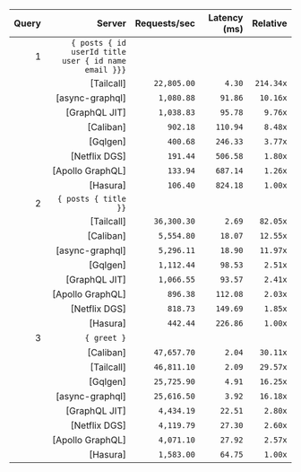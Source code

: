 <!-- PERFORMANCE_RESULTS_START -->

| Query | Server | Requests/sec | Latency (ms) | Relative |
|-------:|--------:|--------------:|--------------:|---------:|
| 1 | `{ posts { id userId title user { id name email }}}` |
|| [Tailcall] | `22,805.00` | `4.30` | `214.34x` |
|| [async-graphql] | `1,080.88` | `91.86` | `10.16x` |
|| [GraphQL JIT] | `1,038.83` | `95.78` | `9.76x` |
|| [Caliban] | `902.18` | `110.94` | `8.48x` |
|| [Gqlgen] | `400.68` | `246.33` | `3.77x` |
|| [Netflix DGS] | `191.44` | `506.58` | `1.80x` |
|| [Apollo GraphQL] | `133.94` | `687.14` | `1.26x` |
|| [Hasura] | `106.40` | `824.18` | `1.00x` |
| 2 | `{ posts { title }}` |
|| [Tailcall] | `36,300.30` | `2.69` | `82.05x` |
|| [Caliban] | `5,554.80` | `18.07` | `12.55x` |
|| [async-graphql] | `5,296.11` | `18.90` | `11.97x` |
|| [Gqlgen] | `1,112.44` | `98.53` | `2.51x` |
|| [GraphQL JIT] | `1,066.55` | `93.57` | `2.41x` |
|| [Apollo GraphQL] | `896.38` | `112.08` | `2.03x` |
|| [Netflix DGS] | `818.73` | `149.69` | `1.85x` |
|| [Hasura] | `442.44` | `226.86` | `1.00x` |
| 3 | `{ greet }` |
|| [Caliban] | `47,657.70` | `2.04` | `30.11x` |
|| [Tailcall] | `46,811.10` | `2.09` | `29.57x` |
|| [Gqlgen] | `25,725.90` | `4.91` | `16.25x` |
|| [async-graphql] | `25,616.50` | `3.92` | `16.18x` |
|| [GraphQL JIT] | `4,434.19` | `22.51` | `2.80x` |
|| [Netflix DGS] | `4,119.79` | `27.30` | `2.60x` |
|| [Apollo GraphQL] | `4,071.10` | `27.92` | `2.57x` |
|| [Hasura] | `1,583.00` | `64.75` | `1.00x` |

<!-- PERFORMANCE_RESULTS_END -->
